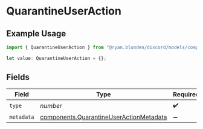 # QuarantineUserAction

## Example Usage

```typescript
import { QuarantineUserAction } from "@ryan.blunden/discord/models/components";

let value: QuarantineUserAction = {};
```

## Fields

| Field                                                                                              | Type                                                                                               | Required                                                                                           | Description                                                                                        |
| -------------------------------------------------------------------------------------------------- | -------------------------------------------------------------------------------------------------- | -------------------------------------------------------------------------------------------------- | -------------------------------------------------------------------------------------------------- |
| `type`                                                                                             | *number*                                                                                           | :heavy_check_mark:                                                                                 | N/A                                                                                                |
| `metadata`                                                                                         | [components.QuarantineUserActionMetadata](../../models/components/quarantineuseractionmetadata.md) | :heavy_minus_sign:                                                                                 | N/A                                                                                                |